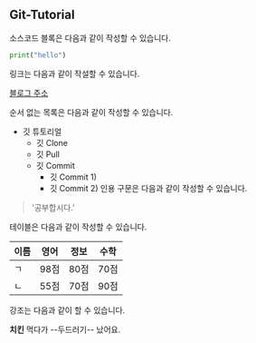 ## Git-Tutorial

소스코드 블록은 다음과 같이 작성할 수 있습니다.

```python
print("hello")
```

링크는 다음과 같이 작설할 수 있습니다.

[블로그 주소](https://github.com/minho248/Git-Tutorial/edit/master/README.md)

순서 없는 목록은 다음과 같이 작성할 수 있습니다.

* 깃 튜토리얼
  * 깃 Clone
  * 깃 Pull
  * 깃 Commit
    * 깃 Commit 1)
    * 깃 Commit 2)
인용 구문은 다음과 같이 작성할 수 있습니다.

> '공부합시다.'

테이블은 다음과 같이 작성할 수 있습니다.

이름|영어|정보|수학
---|---|---|---|
ㄱ|98점|80점|70점|
ㄴ|55점|70점|90점|

강조는 다음과 같이 할 수 있습니다.

**치킨** 먹다가 --두드러기-- 났어요.
